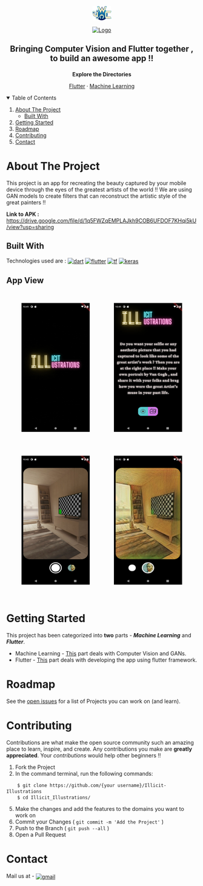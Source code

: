 <div align="center"><a href="https://jwoc.tech/"><img src="https://github.com/BlueBlaze6335/Illicit-Illustrations/blob/main/assets/jwoc_logo.svg" alt="Banner" width="10%"/></a></div>

<p align="center">
  <a href="https://github.com/BlueBlaze6335/Illicit-Illustrations">
    <img src="https://github.com/BlueBlaze6335/Illicit-Illustrations/blob/main/assets/output-onlinegiftools.gif" alt="Logo" width="300" height="200">
  </a>
</p>
<h2>
  <p align="center">
    Bringing Computer Vision and Flutter together , to build an awesome app !!
    <br /></h2>
    </p>
    <p align="center">
    <strong>Explore the Directories</strong>
  <p align="center">
    <a href="https://github.com/BlueBlaze6335/Illicit-Illustrations/blob/main/flutter_files/README.md">Flutter</a>
    ·
    <a href="https://github.com/BlueBlaze6335/Illicit-Illustrations/blob/main/machine%20learning/README.md">Machine Learning</a>
    
  </p>
</p>

<!-- TABLE OF CONTENTS -->
<details open="open">
  <summary>Table of Contents</summary>
  <ol>
    <li>
      <a href="#about-the-project">About The Project</a>
      <ul>
        <li><a href="#built-with">Built With</a></li>
      </ul>
    </li>
    <li>
      <a href="#getting-started">Getting Started</a>
    </li>
    <li><a href="#roadmap">Roadmap</a></li>
    <li><a href="#contributing">Contributing</a></li>
    <!--<li><a href="#license">License</a></li>-->
    <li><a href="#contact">Contact</a></li>
  </ol>
</details>

<!-- ABOUT THE PROJECT -->

# About The Project

This project is an app for recreating the beauty captured by your mobile device through the eyes of the greatest artists of the world !! We are using GAN models to create filters that can reconstruct the artistic style of the great painters !! 

**Link to APK :** https://drive.google.com/file/d/1q5FWZqEMPLAJkh9COB6UFDOF7KHqi5kU/view?usp=sharing  

## Built With

Technologies used are :
[<img src='https://cdn.jsdelivr.net/npm/simple-icons@3.0.1/icons/dart.svg' alt='dart' height='40' align=center>](https://dart.dev/)  [<img src='https://cdn.jsdelivr.net/npm/simple-icons@3.0.1/icons/flutter.svg' alt='flutter' height='40' align=center>](https://flutter.dev/)  [<img src='https://cdn.jsdelivr.net/npm/simple-icons@3.0.1/icons/tensorflow.svg' alt='tf' height='40' align=center>](https://www.tensorflow.org/lite/api_docs)  [<img src='https://cdn.jsdelivr.net/npm/simple-icons@3.0.1/icons/keras.svg' alt='keras' height='40' align=center>](https://keras.io/guides/)

## App View

<p align="center">
    <img src="https://github.com/BlueBlaze6335/Illicit-Illustrations/blob/main/assets/splash_screen.jpg" alt="Original" width="180" height="340" style="padding:30px;">
    <img src="https://github.com/BlueBlaze6335/Illicit-Illustrations/blob/main/assets/home_screen.jpg" alt="Output"  width="180" height="340" style="padding:30px;">
    <img src="https://github.com/BlueBlaze6335/Illicit-Illustrations/blob/main/assets/no_filter.jpg" alt="Original" width="180" height="340" style="padding:30px;">
    <img src="https://github.com/BlueBlaze6335/Illicit-Illustrations/blob/main/assets/filter.jpg" alt="Output" width="180" height="340" style="padding:30px;">
</p>

# Getting Started

This project has been categorized into **two** parts - ***Machine Learning*** and ***Flutter***.
- Machine Learning - [This](https://github.com/BlueBlaze6335/Illicit-Illustrations/tree/main/machine%20learning) part deals with Computer Vision and GANs.
- Flutter - [This](https://github.com/BlueBlaze6335/Illicit-Illustrations/tree/main/flutter_files) part deals with developing the app using flutter framework.

# Roadmap

See the [open issues](https://github.com/BlueBlaze6335/Illicit-Illustrations/issues) for a list of Projects you can work on (and learn).

<!-- CONTRIBUTING -->

# Contributing

Contributions are what make the open source community such an amazing place to learn, inspire, and create. Any contributions you make are **greatly appreciated**. Your *contributions* would help other beginners !! 

1. Fork the Project
2.  In the command terminal, run the following commands:
```
    $ git clone https://github.com/{your username}/Illicit-Illustrations
    $ cd Illicit_Illustrations/
``` 
5. Make the changes and add the features to the domains you want to work on   
5. Commit your Changes ( `git commit -m 'Add the Project'` )
6. Push to the Branch ( `git push --all` )
7. Open a Pull Request

<!-- LICENSE

# License

Distributed under the MIT License. See `LICENSE` for more information.
 -->
<!-- CONTACT -->

# Contact

<!--Join Us at  - [GDSC JGEC](https://gdsc.community.dev/jalpaiguri-government-engineering-college-jalpaiguri/) -->

Mail us at    -  [<img src='https://cdn.jsdelivr.net/npm/simple-icons@3.0.1/icons/gmail.svg' alt='gmail' height='40' align=center>](mailto:pb2306@ece.jgec.ac.in)
<p> </p>

<!-- Join Discord  -  [<img src='https://cdn.jsdelivr.net/npm/simple-icons@3.0.1/icons/discord.svg' alt='Discord' height='40' align=center>](https://discord.gg/kTHMgAgmvf) -->

